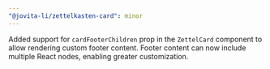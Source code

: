 ```yaml
---
"@jovita-li/zettelkasten-card": minor
---
```


Added support for `cardFooterChildren` prop in the `ZettelCard` component to allow rendering custom footer content. Footer content can now include multiple React nodes, enabling greater customization.
